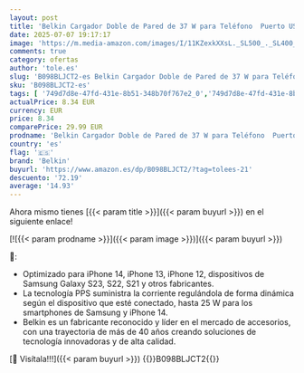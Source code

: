 ```yaml
---
layout: post
title: 'Belkin Cargador Doble de Pared de 37 W para Teléfono  Puerto USB-C PD de 25 W y USB-A de 13 W  Carga Rápida para Galaxy S23  S22  Ultra  Plus  Note 20  la Serie iPhone 14 y muchos Otros'
date: 2025-07-07 19:17:17
image: 'https://m.media-amazon.com/images/I/11KZexkXXsL._SL500_._SL400_.jpg'
comments: true
category: ofertas
author: 'tole.es'
slug: 'B098BLJCT2-es Belkin Cargador Doble de Pared de 37 W para Teléfono...'
sku: 'B098BLJCT2-es'
tags: [ '749d7d8e-47fd-431e-8b51-348b70f767e2_0','749d7d8e-47fd-431e-8b51-348b70f767e2_8501','Accesorios para móviles','Arborist Merchandising Root','CML-Tech','Cargadores de móvil de red','Cargadores para móviles','Comunicación móvil y accesorios','Electrónica','Self Service','Smart Home and Security','Special Features Stores','Tech all','belkin','iphone','🇪🇸', ]
actualPrice: 8.34 EUR
currency: EUR
price: 8.34
comparePrice: 29.99 EUR
prodname: 'Belkin Cargador Doble de Pared de 37 W para Teléfono  Puerto USB-C PD de 25 W y USB-A de 13 W  Carga Rápida para Galaxy S23  S22  Ultra  Plus  Note 20  la Serie iPhone 14 y muchos Otros'
country: 'es'
flag: '🇪🇸'
brand: 'Belkin'
buyurl: 'https://www.amazon.es/dp/B098BLJCT2/?tag=tolees-21'
descuento: '72.19'
average: '14.93'
---
```


Ahora mismo tienes [{{< param title >}}]({{< param buyurl >}}) en el siguiente enlace!

[![{{< param prodname >}}]({{< param image >}})]({{< param buyurl >}})

🔎:

- Optimizado para iPhone 14, iPhone 13, iPhone 12, dispositivos de Samsung Galaxy S23, S22, S21 y otros fabricantes.
- La tecnología PPS suministra la corriente regulándola de forma dinámica según el dispositivo que esté conectado, hasta 25 W para los smartphones de Samsung y iPhone 14.
- Belkin es un fabricante reconocido y líder en el mercado de accesorios, con una trayectoria de más de 40 años creando soluciones de tecnología innovadoras y de alta calidad.

[🛒 Visítala!!!]({{< param buyurl >}})
{{<world>}}B098BLJCT2{{</world>}}
